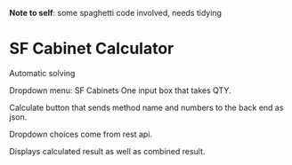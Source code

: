 **Note to self**: some spaghetti code involved, needs tidying

# SF Cabinet Calculator

Automatic solving

Dropdown menu: SF Cabinets
One input box that takes QTY.

Calculate button that sends method name and numbers to the back end as json.

Dropdown choices come from rest api.

Displays calculated result as well as combined result.
